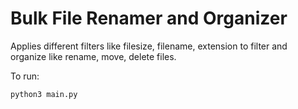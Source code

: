 # Bulk File Renamer and Organizer

Applies different filters like filesize, filename, extension to filter and organize like rename, move, delete files.

To run:

    python3 main.py
